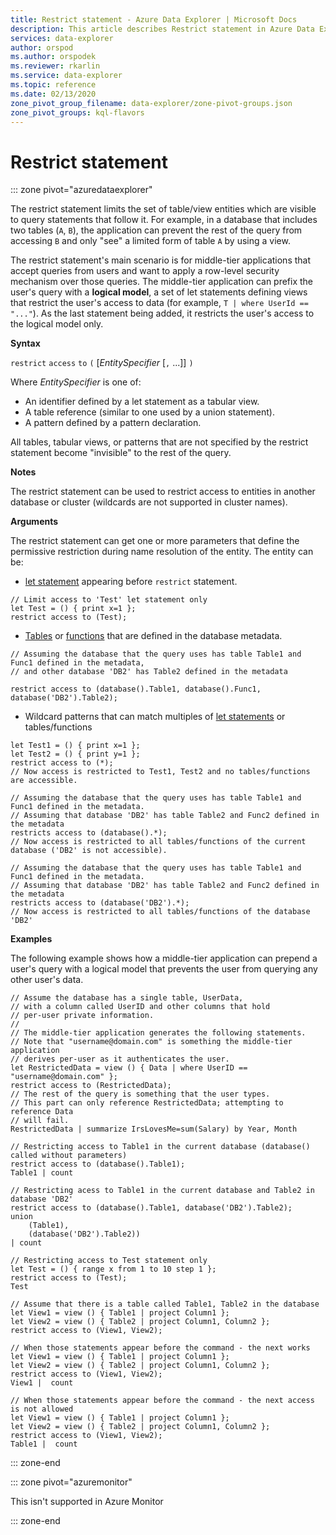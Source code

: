 ```yaml
---
title: Restrict statement - Azure Data Explorer | Microsoft Docs
description: This article describes Restrict statement in Azure Data Explorer.
services: data-explorer
author: orspod
ms.author: orspodek
ms.reviewer: rkarlin
ms.service: data-explorer
ms.topic: reference
ms.date: 02/13/2020
zone_pivot_group_filename: data-explorer/zone-pivot-groups.json
zone_pivot_groups: kql-flavors
---
```

# Restrict statement

::: zone pivot="azuredataexplorer"

The restrict statement limits the set of table/view entities which are
visible to query statements that follow it. For example, in a database that
includes two tables (`A`, `B`), the application can prevent the rest
of the query from accessing `B` and only "see" a limited form of
table `A` by using a view.

The restrict statement's main scenario is for
middle-tier applications that accept queries from users and want to
apply a row-level security mechanism over those queries. 
The middle-tier application can prefix the user's query with a **logical model**, 
a set of let statements defining views that restrict the user's access
to data (for example, `T | where UserId == "..."`). As the last statement
being added, it restricts the user's access to the logical model only.

**Syntax**

`restrict` `access` `to` `(` [*EntitySpecifier* [`,` ...]] `)`

Where *EntitySpecifier* is one of:
* An identifier defined by a let statement as a tabular view.
* A table reference (similar to one used by a union statement).
* A pattern defined by a pattern declaration.

All tables, tabular views, or patterns that are not specified by the restrict
statement become "invisible" to the rest of the query. 

**Notes**

The restrict statement can be used to restrict access to entities in another database
or cluster (wildcards are not supported in cluster names).

**Arguments**

The restrict statement can get one or more parameters that define the permissive restriction during name resolution of the entity. 
The entity can be:
- [let statement](./letstatement.md) appearing before `restrict` statement. 

```kusto
// Limit access to 'Test' let statement only
let Test = () { print x=1 };
restrict access to (Test);
```

- [Tables](../management/tables.md) or [functions](../management/functions.md) that are defined in the database metadata.

```kusto
// Assuming the database that the query uses has table Table1 and Func1 defined in the metadata, 
// and other database 'DB2' has Table2 defined in the metadata
 
restrict access to (database().Table1, database().Func1, database('DB2').Table2);
```

- Wildcard patterns that can match multiples of [let statements](./letstatement.md) or tables/functions  

```kusto
let Test1 = () { print x=1 };
let Test2 = () { print y=1 };
restrict access to (*);
// Now access is restricted to Test1, Test2 and no tables/functions are accessible.

// Assuming the database that the query uses has table Table1 and Func1 defined in the metadata.
// Assuming that database 'DB2' has table Table2 and Func2 defined in the metadata
restricts access to (database().*);
// Now access is restricted to all tables/functions of the current database ('DB2' is not accessible).

// Assuming the database that the query uses has table Table1 and Func1 defined in the metadata.
// Assuming that database 'DB2' has table Table2 and Func2 defined in the metadata
restricts access to (database('DB2').*);
// Now access is restricted to all tables/functions of the database 'DB2'
```


**Examples**

The following example shows how a middle-tier application can prepend a user's query
with a logical model that prevents the user from querying any other user's data.

```kusto
// Assume the database has a single table, UserData,
// with a column called UserID and other columns that hold
// per-user private information.
//
// The middle-tier application generates the following statements.
// Note that "username@domain.com" is something the middle-tier application
// derives per-user as it authenticates the user.
let RestrictedData = view () { Data | where UserID == "username@domain.com" };
restrict access to (RestrictedData);
// The rest of the query is something that the user types.
// This part can only reference RestrictedData; attempting to reference Data
// will fail.
RestrictedData | summarize IrsLovesMe=sum(Salary) by Year, Month
```

```kusto
// Restricting access to Table1 in the current database (database() called without parameters)
restrict access to (database().Table1);
Table1 | count

// Restricting acess to Table1 in the current database and Table2 in database 'DB2'
restrict access to (database().Table1, database('DB2').Table2);
union 
    (Table1),
    (database('DB2').Table2))
| count

// Restricting access to Test statement only
let Test = () { range x from 1 to 10 step 1 };
restrict access to (Test);
Test
 
// Assume that there is a table called Table1, Table2 in the database
let View1 = view () { Table1 | project Column1 };
let View2 = view () { Table2 | project Column1, Column2 };
restrict access to (View1, View2);
 
// When those statements appear before the command - the next works
let View1 = view () { Table1 | project Column1 };
let View2 = view () { Table2 | project Column1, Column2 };
restrict access to (View1, View2);
View1 |  count
 
// When those statements appear before the command - the next access is not allowed
let View1 = view () { Table1 | project Column1 };
let View2 = view () { Table2 | project Column1, Column2 };
restrict access to (View1, View2);
Table1 |  count
```

::: zone-end

::: zone pivot="azuremonitor"

This isn't supported in Azure Monitor

::: zone-end
